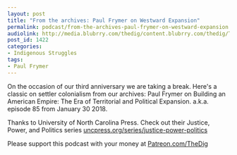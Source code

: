 ```yaml
---
layout: post
title: "From the archives: Paul Frymer on Westward Expansion"
permalink: podcast/from-the-archives-paul-frymer-on-westward-expansion
audiolink: http://media.blubrry.com/thedig/content.blubrry.com/thedig/The_Dig-EP_230-Frymer.mp3
post_id: 1422
categories: 
- Indigenous Struggles
tags: 
- Paul Frymer
---
```


On the occasion of our third anniversary we are taking a break. Here's a classic on settler colonialism from our archives: Paul Frymer on 
Building an American Empire: The Era of Territorial and Political Expansion. a.k.a. episode 85 from January 30 2018.

Thanks to University of North Carolina Press. Check out their Justice, Power, and Politics series 
[uncpress.org/series/justice-power-politics](http://uncpress.org/series/justice-power-politics)

Please support this podcast with your money at 
[Patreon.com/TheDig](http://Patreon.com/TheDig)